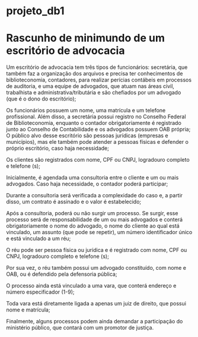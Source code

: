 # projeto_db1

# Rascunho de minimundo de um escritório de advocacia

Um escritório de advocacia tem três tipos de funcionários: secretária, que também faz a organização dos arquivos e precisa ter conhecimentos de biblioteconomia, contadores, para realizar perícias contábeis em processos de auditoria, e uma equipe de advogados, que atuam nas áreas civil, trabalhista e administrativa/tributária e são chefiados por um advogado (que é o dono do escritório);

Os funcionários possuem um nome, uma matrícula e um telefone profissional. Além disso, a secretária possui registro no Conselho Federal de Biblioteconomia, enquanto o contador obrigatoriamente é registrado junto ao Conselho de Contabilidade e os advogados possuem OAB própria;
O público alvo desse escritório são pessoas jurídicas (empresas e municípios), mas ele também pode atender a pessoas físicas e defender o próprio escritório, caso haja necessidade;

Os clientes são registrados com nome, CPF ou CNPJ, logradouro completo e telefone (s);

Inicialmente, é agendada uma consultoria entre o cliente e um ou mais advogados. Caso haja necessidade, o contador poderá participar;

Durante a consultoria será verificada a complexidade do caso e, a partir disso, um contrato é assinado e o valor é estabelecido;

Após a consultoria, poderá ou não surgir um processo. Se surgir, esse processo será de responsabilidade de um ou mais advogados e conterá obrigatoriamente o nome do advogado, o nome do cliente ao qual está vinculado, um assunto (que pode se repetir), um número identificador único e está vinculado a um réu;

O réu pode ser pessoa física ou jurídica e é registrado com nome, CPF ou CNPJ, logradouro completo e telefone (s);

Por sua vez, o réu também possui um advogado constituído, com nome e OAB, ou é defendido pela defensoria pública;

O processo ainda está vinculado a uma vara, que conterá endereço e número especificador (1-9);

Toda vara está diretamente ligada a apenas um juiz de direito, que possui nome e matrícula;

Finalmente, alguns processos podem ainda demandar a participação do ministério público, que contará com um promotor de justiça.
